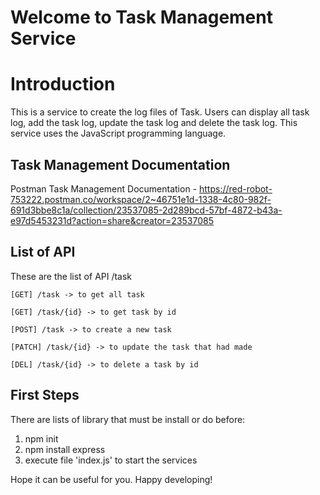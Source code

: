 # Welcome to Task Management Service

# Introduction
This is a service to create the log files of Task. Users can display all task log, add the task log, update the task log and delete the task log. This service uses the JavaScript programming language.

## Task Management Documentation

Postman Task Management Documentation - https://red-robot-753222.postman.co/workspace/2~46751e1d-1338-4c80-982f-691d3bbe8c1a/collection/23537085-2d289bcd-57bf-4872-b43a-e97d5453231d?action=share&creator=23537085

## List of API

These are the list of API /task
```
[GET] /task -> to get all task

[GET] /task/{id} -> to get task by id

[POST] /task -> to create a new task

[PATCH] /task/{id} -> to update the task that had made

[DEL] /task/{id} -> to delete a task by id
```

## First Steps
There are lists of library that must be install or do before:
1. npm init
2. npm install express
3. execute file 'index.js' to start the services 


Hope it can be useful for you.
Happy developing!
